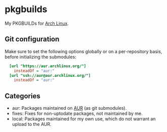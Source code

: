 # pkgbuilds
My PKGBUILDs for [Arch Linux][1].

## Git configuration
Make sure to set the following options globally or on a per-repository basis,
before initializing the submodules:

```INI
  [url "https://aur.archlinux.org/"]
    insteadOf = "aur:"
  [url "ssh://aur@aur.archlinux.org/"]
    insteadOf = "aur:"
```

## Categories
* aur: Packages maintained on [AUR][2] (as git submodules).
* fixes: Fixes for non-uptodate packages, not maintained by me.
* local: Packages maintained for my own use, which do not warrant an upload to the AUR.

[1]: https://www.archlinux.org/
[2]: https://aur.archlinux.org/
